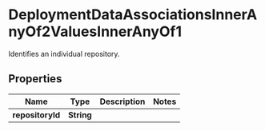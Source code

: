 

# DeploymentDataAssociationsInnerAnyOf2ValuesInnerAnyOf1

Identifies an individual repository. 

## Properties

| Name | Type | Description | Notes |
|------------ | ------------- | ------------- | -------------|
|**repositoryId** | **String** |  |  |



